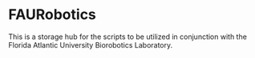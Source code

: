 # FAURobotics

This is a storage hub for the scripts to be utilized in conjunction with the Florida Atlantic University Biorobotics Laboratory. 
